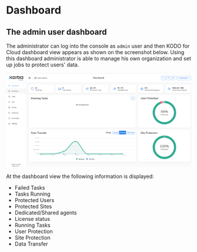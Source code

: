 # Dashboard

## The admin user dashboard <a id="the-admin-user-dashboard"></a>

The administrator can log into the console as `admin` user and then KODO for Cloud dashboard view appears as shown on the screenshot below. Using this dashboard administrator is able to manage his own organization and set up jobs to protect users' data.

![](../../../.gitbook/assets/obraz%20%282%29.png)

At the dashboard view the following information is displayed:

* Failed Tasks
* Tasks Running
* Protected Users
* Protected Sites
* Dedicated/Shared agents
* License status 
* Running Tasks
* User Protection
* Site Protection
* Data Transfer

